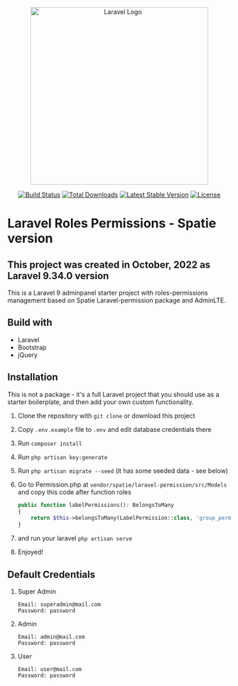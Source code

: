 <p align="center"><a href="https://laravel.com" target="_blank"><img src="https://raw.githubusercontent.com/laravel/art/master/logo-lockup/5%20SVG/2%20CMYK/1%20Full%20Color/laravel-logolockup-cmyk-red.svg" width="400" alt="Laravel Logo"></a></p>

<p align="center">
<a href="https://travis-ci.org/laravel/framework"><img src="https://travis-ci.org/laravel/framework.svg" alt="Build Status"></a>
<a href="https://packagist.org/packages/laravel/framework"><img src="https://img.shields.io/packagist/dt/laravel/framework" alt="Total Downloads"></a>
<a href="https://packagist.org/packages/laravel/framework"><img src="https://img.shields.io/packagist/v/laravel/framework" alt="Latest Stable Version"></a>
<a href="https://packagist.org/packages/laravel/framework"><img src="https://img.shields.io/packagist/l/laravel/framework" alt="License"></a>
</p>

# Laravel Roles Permissions - Spatie version
This project was created in October, 2022 as Laravel 9.34.0 version
 ---
This is a Laravel 9 adminpanel starter project with roles-permissions management based on Spatie Laravel-permission package and AdminLTE.

## Build with
* Laravel
* Bootstrap
* jQuery

## Installation
This is not a package - it's a full Laravel project that you should use as a starter boilerplate, and then add your own custom functionality.
1. Clone the repository with `git clone` or download this project
2. Copy `.env.example` file to `.env` and edit database credentials there
3. Run `composer install`
4. Run `php artisan key:generate`
5. Run `php artisan migrate --seed` (it has some seeded data - see below)
6. Go to Permission.php at `vendor/spatie/laravel-permission/src/Models` and copy this code after function roles

    ``` php
    public function labelPermissions(): BelongsToMany
    {
        return $this->belongsToMany(LabelPermission::class, 'group_permissions')->withTimestamps();
    }
    ``` 
7. and run your laravel `php artisan serve`
8. Enjoyed!

## Default Credentials 
1. Super Admin

    ```
    Email: superadmin@mail.com
    Password: password
    ```
2. Admin

    ```
    Email: admin@mail.com
    Password: password
    ```
3. User

    ```
    Email: user@mail.com
    Password: password
    ```
